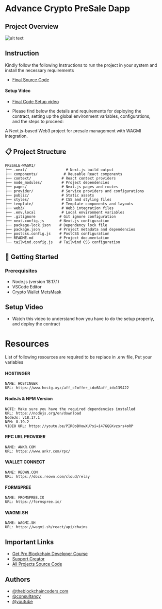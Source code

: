 # Advance Crypto PreSale Dapp

## Project Overview

![alt text](https://www.daulathussain.com/wp-content/uploads/2025/02/Advance-Crypto-PreSale-Dapp.jpg)

## Instruction

Kindly follow the following Instructions to run the project in your system and install the necessary requirements

- [Final Source Code]([https://www.theblockchaincoders.com/SourceCode](https://www.theblockchaincoders.com/sourceCode/advance-crypto-presale-dapp))

#### Setup Video

- [Final Code Setup video](https://youtu.be/XXy8_2XUcNA?si=caImpjrlsHWxW5iu)

- Please find below the details and requirements for deploying the contract, setting up the global environment variables, configurations, and the steps to proceed:

A Next.js-based Web3 project for presale management with WAGMI integration.

## 📋 Project Structure

```
PRESALE-WAGMI/
├── .next/                  # Next.js build output
├── components/            # Reusable React components
├── context/              # React context providers
├── node_modules/         # Project dependencies
├── pages/                # Next.js pages and routes
├── provider/             # Service providers and configurations
├── public/               # Static assets
├── styles/               # CSS and styling files
├── template/             # Template components and layouts
├── web3/                 # Web3 integration files
├── .env.local            # Local environment variables
├── .gitignore           # Git ignore configuration
├── next.config.js       # Next.js configuration
├── package-lock.json    # Dependency lock file
├── package.json         # Project metadata and dependencies
├── postcss.config.js    # PostCSS configuration
├── README.md            # Project documentation
└── tailwind.config.js   # Tailwind CSS configuration
```

## 🚀 Getting Started

### Prerequisites

- Node.js (version 18.17.1)
- VSCode Editor
- Crypto Wallet MetsMask

## Setup Video

- Watch this video to understand how you have to do the setup properly, and deploy the contract

# Resources

List of following resources are required to be replace in .env file, Put your variables

#### HOSTINGER

```
NAME: HOSTINGER
URL: https://www.hostg.xyz/aff_c?offer_id=6&aff_id=139422
```

#### NodeJs & NPM Version

```
NOTE: Make sure you have the required dependencies installed
URL: https://nodejs.org/en/download
NodeJs: v18.17.1
NPM: 8.19.2
VIDEO URL: https://youtu.be/PIR0oBVowXU?si=i47GQGKvzsrs4oRP
```

#### RPC URL PROVIDER

```
NAME: ANKR.COM
URL: https://www.ankr.com/rpc/
```

#### WALLET CONNECT

```
NAME: REOWN.COM
URL: https://docs.reown.com/cloud/relay
```

#### FORMSPREE

```
NAME: FROMSPREE.IO
URL: https://formspree.io/
```

#### WAGMI.SH

```
NAME: WAGMI.SH
URL: https://wagmi.sh/react/api/chains
```

## Important Links

- [Get Pro Blockchain Developer Course](https://www.theblockchaincoders.com/pro-nft-marketplace)
- [Support Creator](https://bit.ly/Support-Creator)
- [All Projects Source Code](https://www.theblockchaincoders.com/SourceCode)

## Authors

- [@theblockchaincoders.com](https://www.theblockchaincoders.com/)
- [@consultancy](https://www.theblockchaincoders.com/consultancy)
- [@youtube](https://www.youtube.com/@daulathussain)
